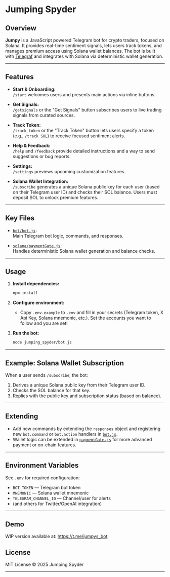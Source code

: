# Jumping Spyder

## Overview

**Jumpy** is a JavaScript powered Telegram bot for crypto traders, focused on Solana. It provides real-time sentiment signals, lets users track tokens, and manages premium access using Solana wallet balances. The bot is built with [Telegraf](https://telegraf.js.org/) and integrates with Solana via deterministic wallet generation.

---

## Features

- **Start & Onboarding:**  
  `/start` welcomes users and presents main actions via inline buttons.

- **Get Signals:**  
  `/getsignals` or the "Get Signals" button subscribes users to live trading signals from curated sources.

- **Track Token:**  
  `/track_token` or the "Track Token" button lets users specify a token (e.g., `/track SOL`) to receive focused sentiment alerts.

- **Help & Feedback:**  
  `/help` and `/feedback` provide detailed instructions and a way to send suggestions or bug reports.

- **Settings:**  
  `/settings` previews upcoming customization features.

- **Solana Wallet Integration:**  
  `/subscribe` generates a unique Solana public key for each user (based on their Telegram user ID) and checks their SOL balance. Users must deposit SOL to unlock premium features.

---

## Key Files

- [`bot/bot.js`](jumping_spyder/bot.js):  
  Main Telegram bot logic, commands, and responses.

- [`solana/paymentGate.js`](jumping_spyder/solana/paymentGate.js):  
  Handles deterministic Solana wallet generation and balance checks.

---

## Usage

1. **Install dependencies:**
   ```bash
   npm install
   ```

2. **Configure environment:**
   - Copy `.env.example` to `.env` and fill in your secrets (Telegram token, X Api Key, Solana mnemonic, etc.). Set the accounts you want to follow and you are set!

3. **Run the bot:**
   ```bash
   node jumping_spyder/bot.js
   ```

---

## Example: Solana Wallet Subscription

When a user sends `/subscribe`, the bot:
1. Derives a unique Solana public key from their Telegram user ID.
2. Checks the SOL balance for that key.
3. Replies with the public key and subscription status (based on balance).

---

## Extending

- Add new commands by extending the `responses` object and registering new `bot.command` or `bot.action` handlers in [`bot.js`](jumping_spyder/bot/bot.js).
- Wallet logic can be extended in [`paymentGate.js`](jumping_spyder/solana/paymentGate.js) for more advanced payment or on-chain features.

---

## Environment Variables

See `.env` for required configuration:
- `BOT_TOKEN` — Telegram bot token
- `MNEMONIC` — Solana wallet mnemonic
- `TELEGRAM_CHANNEL_ID` — Channel/user for alerts
- (and others for Twitter/OpenAI integration)
---

## Demo
WIP version available at: https://t.me/jumpys_bot.

## License

MIT License © 2025 Jumping Spyder

---
